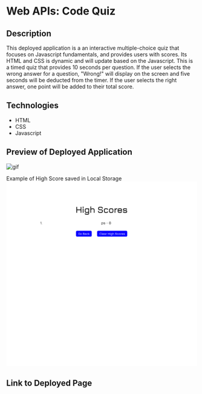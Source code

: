 # Web APIs: Code Quiz

## Description

This deployed application is a an interactive multiple-choice quiz that focuses on Javascript fundamentals, and provides users with scores. Its HTML and CSS is dynamic and will update based on the Javascript.
This is a timed quiz that provides 10 seconds per question. If the user selects the wrong answer for a question, "Wrong!" will display on the screen and five seconds will be deducted from the timer. If the user selects the right answer, one point will be added to their total score. 

## Technologies

* HTML
* CSS
* Javascript

## Preview of Deployed Application

![gif](./assets/images/code-quiz.gif)

Example of High Score saved in Local Storage
![img](./assets/images/highscore.png)


## Link to Deployed Page

